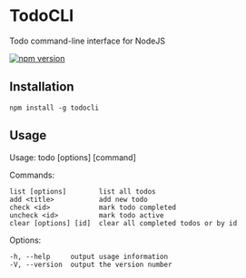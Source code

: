 # TodoCLI

Todo command-line interface for NodeJS

[![npm version](https://badge.fury.io/js/todocli.svg)](https://www.npmjs.com/package/todocli)

## Installation

    npm install -g todocli

## Usage

Usage: todo [options] [command]


  Commands:

    list [options]        list all todos
    add <title>           add new todo
    check <id>            mark todo completed
    uncheck <id>          mark todo active
    clear [options] [id]  clear all completed todos or by id

  Options:

    -h, --help     output usage information
    -V, --version  output the version number